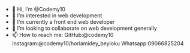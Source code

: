 - 👋 Hi, I’m @Codemy10
- 👀 I’m interested in web development
- 🌱 I’m currently a front end web developer
- 💞️ I’m looking to collaborate on web development generally
- 📫 How to reach me:
GitHub:@codemy10
Instagram:@codemy10/horlamidey_beyioku
Whatsapp:09066825204
<!---
Codemy10/Codemy10 is a ✨ special ✨ repository because its `README.md` (this file) appears on your GitHub profile.
You can click the Preview link to take a look at your changes.
--->

